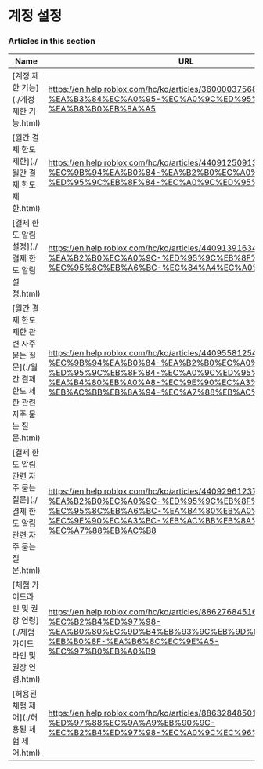 # 계정 설정  
### Articles in this section
Name|URL
-|-
[계정 제한 기능](./계정 제한 기능.html) |https://en.help.roblox.com/hc/ko/articles/360000375686-%EA%B3%84%EC%A0%95-%EC%A0%9C%ED%95%9C-%EA%B8%B0%EB%8A%A5
[월간 결제 한도 제한](./월간 결제 한도 제한.html) |https://en.help.roblox.com/hc/ko/articles/4409125091348-%EC%9B%94%EA%B0%84-%EA%B2%B0%EC%A0%9C-%ED%95%9C%EB%8F%84-%EC%A0%9C%ED%95%9C
[결제 한도 알림 설정](./결제 한도 알림 설정.html) |https://en.help.roblox.com/hc/ko/articles/4409139163412-%EA%B2%B0%EC%A0%9C-%ED%95%9C%EB%8F%84-%EC%95%8C%EB%A6%BC-%EC%84%A4%EC%A0%95
[월간 결제 한도 제한 관련 자주 묻는 질문](./월간 결제 한도 제한 관련 자주 묻는 질문.html) |https://en.help.roblox.com/hc/ko/articles/4409558125460-%EC%9B%94%EA%B0%84-%EA%B2%B0%EC%A0%9C-%ED%95%9C%EB%8F%84-%EC%A0%9C%ED%95%9C-%EA%B4%80%EB%A0%A8-%EC%9E%90%EC%A3%BC-%EB%AC%BB%EB%8A%94-%EC%A7%88%EB%AC%B8
[결제 한도 알림 관련 자주 묻는 질문](./결제 한도 알림 관련 자주 묻는 질문.html) |https://en.help.roblox.com/hc/ko/articles/4409296123796-%EA%B2%B0%EC%A0%9C-%ED%95%9C%EB%8F%84-%EC%95%8C%EB%A6%BC-%EA%B4%80%EB%A0%A8-%EC%9E%90%EC%A3%BC-%EB%AC%BB%EB%8A%94-%EC%A7%88%EB%AC%B8
[체험 가이드라인 및 권장 연령](./체험 가이드라인 및 권장 연령.html) |https://en.help.roblox.com/hc/ko/articles/8862768451604-%EC%B2%B4%ED%97%98-%EA%B0%80%EC%9D%B4%EB%93%9C%EB%9D%BC%EC%9D%B8-%EB%B0%8F-%EA%B6%8C%EC%9E%A5-%EC%97%B0%EB%A0%B9
[허용된 체험 제어](./허용된 체험 제어.html) |https://en.help.roblox.com/hc/ko/articles/8863284850196-%ED%97%88%EC%9A%A9%EB%90%9C-%EC%B2%B4%ED%97%98-%EC%A0%9C%EC%96%B4
